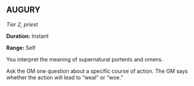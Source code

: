 ## AUGURY

_Tier 2, priest_

**Duration:** Instant

**Range:** Self

You interpret the meaning of supernatural portents and omens.

Ask the GM one question about a specific course of action. The GM says whether the action will lead to “weal” or “woe.”

